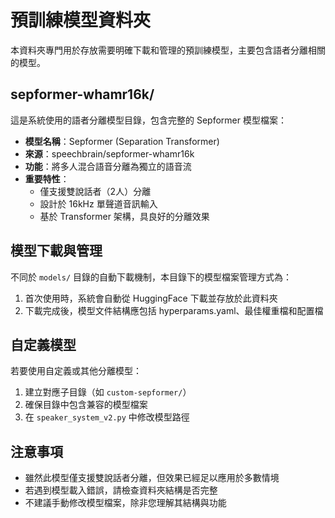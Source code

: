 # 預訓練模型資料夾

本資料夾專門用於存放需要明確下載和管理的預訓練模型，主要包含語者分離相關的模型。

## sepformer-whamr16k/

這是系統使用的語者分離模型目錄，包含完整的 Sepformer 模型檔案：

- **模型名稱**：Sepformer (Separation Transformer)
- **來源**：speechbrain/sepformer-whamr16k
- **功能**：將多人混合語音分離為獨立的語音流
- **重要特性**：
  - 僅支援雙說話者（2人）分離
  - 設計於 16kHz 單聲道音訊輸入
  - 基於 Transformer 架構，具良好的分離效果

## 模型下載與管理

不同於 `models/` 目錄的自動下載機制，本目錄下的模型檔案管理方式為：

1. 首次使用時，系統會自動從 HuggingFace 下載並存放於此資料夾
2. 下載完成後，模型文件結構應包括 hyperparams.yaml、最佳權重檔和配置檔

## 自定義模型

若要使用自定義或其他分離模型：

1. 建立對應子目錄（如 `custom-sepformer/`）
2. 確保目錄中包含兼容的模型檔案
3. 在 `speaker_system_v2.py` 中修改模型路徑

## 注意事項

- 雖然此模型僅支援雙說話者分離，但效果已經足以應用於多數情境
- 若遇到模型載入錯誤，請檢查資料夾結構是否完整
- 不建議手動修改模型檔案，除非您理解其結構與功能